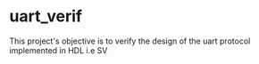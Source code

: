 # uart_verif
This project's objective is to verify the design of the uart protocol implemented in HDL i.e SV
